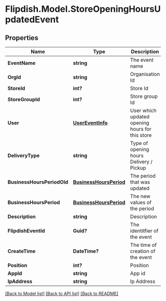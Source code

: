 # Flipdish.Model.StoreOpeningHoursUpdatedEvent
## Properties

Name | Type | Description | Notes
------------ | ------------- | ------------- | -------------
**EventName** | **string** | The event name | [optional] 
**OrgId** | **string** | Organisation Id | [optional] 
**StoreId** | **int?** | Store Id | [optional] 
**StoreGroupId** | **int?** | Store group Id | [optional] 
**User** | [**UserEventInfo**](UserEventInfo.md) | User which updated opening hours for this store | [optional] 
**DeliveryType** | **string** | Type of opening hours Delivery / Pickup | [optional] 
**BusinessHoursPeriodOld** | [**BusinessHoursPeriod**](BusinessHoursPeriod.md) | The period that was updated | [optional] 
**BusinessHoursPeriod** | [**BusinessHoursPeriod**](BusinessHoursPeriod.md) | The new values of the period | [optional] 
**Description** | **string** | Description | [optional] 
**FlipdishEventId** | **Guid?** | The identitfier of the event | [optional] 
**CreateTime** | **DateTime?** | The time of creation of the event | [optional] 
**Position** | **int?** | Position | [optional] 
**AppId** | **string** | App id | [optional] 
**IpAddress** | **string** | Ip Address | [optional] 

[[Back to Model list]](../README.md#documentation-for-models) [[Back to API list]](../README.md#documentation-for-api-endpoints) [[Back to README]](../README.md)

